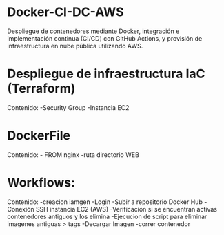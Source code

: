 # Docker-CI-DC-AWS
Despliegue de contenedores mediante Docker, integración e implementación continua (CI/CD) con GitHub Actions, y provisión de infraestructura en nube pública utilizando AWS.


# Despliegue de infraestructura IaC (Terraform)

Contenido:
    -Security Group
        -Instancia EC2

# DockerFile

Contenido:
    - FROM nginx
        -ruta directorio WEB

# Workflows:

Contenido:
    -creacion iamgen
        -Login
            -Subir a repositorio Docker Hub
    -Conexión SSH instancia EC2 (AWS)
        -Verificación si se encuentran activas contenedores antiguos y los elimina
            -Ejecucion de script para eliminar imagenes antiguas > tags
                -Decargar Imagen
                    -correr contenedor